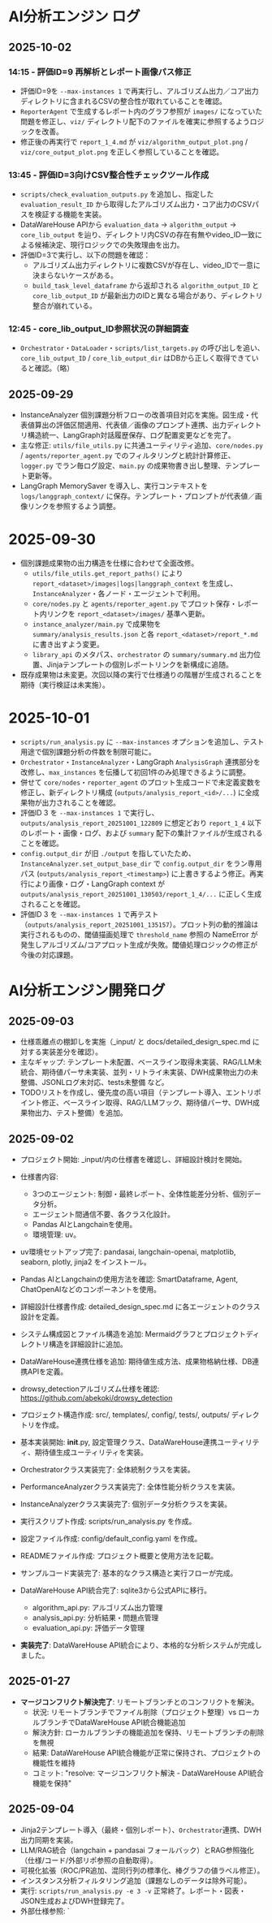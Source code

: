 # AI分析エンジン ログ

## 2025-10-02

### 14:15 - 評価ID=9 再解析とレポート画像パス修正
- 評価ID=9を `--max-instances 1` で再実行し、アルゴリズム出力／コア出力ディレクトリに含まれるCSVの整合性が取れていることを確認。
- `ReporterAgent` で生成するレポート内のグラフ参照が `images/` になっていた問題を修正し、`viz/` ディレクトリ配下のファイルを確実に参照するようロジックを改善。
- 修正後の再実行で `report_1_4.md` が `viz/algorithm_output_plot.png` / `viz/core_output_plot.png` を正しく参照していることを確認。

### 13:45 - 評価ID=3向けCSV整合性チェックツール作成
- `scripts/check_evaluation_outputs.py` を追加し、指定した `evaluation_result_ID` から取得したアルゴリズム出力・コア出力のCSVパスを検証する機能を実装。
- DataWareHouse APIから `evaluation_data` → `algorithm_output` → `core_lib_output` を辿り、ディレクトリ内CSVの存在有無やvideo_ID一致による候補決定、現行ロジックでの失敗理由を出力。
- 評価ID=3で実行し、以下の問題を確認：
  - アルゴリズム出力ディレクトリに複数CSVが存在し、video_IDで一意に決まらないケースがある。
  - `build_task_level_dataframe` から返却される `algorithm_output_ID` と `core_lib_output_ID` が最新出力のIDと異なる場合があり、ディレクトリ整合が崩れている。

### 12:45 - core_lib_output_ID参照状況の詳細調査
- `Orchestrator`・`DataLoader`・`scripts/list_targets.py` の呼び出しを追い、`core_lib_output_ID` / `core_lib_output_dir` はDBから正しく取得できていると確認。（略）

## 2025-09-29
- InstanceAnalyzer 個別課題分析フローの改善項目対応を実施。図生成・代表値算出の評価区間適用、代表値／画像のプロンプト連携、出力ディレクトリ構造統一、LangGraph対話履歴保存、ログ配置変更などを完了。
- 主な修正: `utils/file_utils.py` に共通ユーティリティ追加、`core/nodes.py` / `agents/reporter_agent.py` でのフィルタリングと統計計算修正、`logger.py` でラン毎ログ設定、`main.py` の成果物書き出し整理、テンプレート更新等。
- LangGraph MemorySaver を導入し、実行コンテキストを `logs/langgraph_context/` に保存。テンプレート・プロンプトが代表値／画像リンクを参照するよう調整。
# 2025-09-30

- 個別課題成果物の出力構造を仕様に合わせて全面改修。
  - `utils/file_utils.get_report_paths()` により `report_<dataset>/images|logs|langgraph_context` を生成し、`InstanceAnalyzer`・各ノード・エージェントで利用。
  - `core/nodes.py` と `agents/reporter_agent.py` でプロット保存・レポート内リンクを `report_<dataset>/images/` 基準へ更新。
  - `instance_analyzer/main.py` で成果物を `summary/analysis_results.json` と各 `report_<dataset>/report_*.md` に書き出すよう変更。
  - `library_api` のメタパス、`orchestrator` の `summary/summary.md` 出力位置、Jinjaテンプレートの個別レポートリンクを新構成に追随。
- 既存成果物は未変更。次回以降の実行で仕様通りの階層が生成されることを期待（実行検証は未実施）。
# 2025-10-01

- `scripts/run_analysis.py` に `--max-instances` オプションを追加し、テスト用途で個別課題分析の件数を制限可能に。
- `Orchestrator`・`InstanceAnalyzer`・LangGraph `AnalysisGraph` 連携部分を改修し、`max_instances` を伝播して初回1件のみ処理できるように調整。
- 併せて `core/nodes`・`reporter_agent` のプロット生成コードで未定義変数を修正し、新ディレクトリ構成 (`outputs/analysis_report_<id>/...`) に全成果物が出力されることを確認。
- 評価ID 3 を `--max-instances 1` で実行し、`outputs/analysis_report_20251001_122809` に想定どおり `report_1_4` 以下のレポート・画像・ログ、および `summary` 配下の集計ファイルが生成されることを確認。
- `config.output_dir` が旧 `./output` を指していたため、`InstanceAnalyzer.set_output_base_dir` で `config.output_dir` をラン専用パス (`outputs/analysis_report_<timestamp>`) に上書きするよう修正。再実行により画像・ログ・LangGraph context が `outputs/analysis_report_20251001_130503/report_1_4/...` に正しく生成されることを確認。
- 評価ID 3 を `--max-instances 1` で再テスト（`outputs/analysis_report_20251001_135157`）。プロット列の動的推論は実行されるものの、閾値描画処理で `threshold_name` 参照の NameError が発生しアルゴリズム/コアプロット生成が失敗。閾値処理ロジックの修正が今後の対応課題。
# AI分析エンジン開発ログ

## 2025-09-03

- 仕様乖離点の棚卸しを実施（_input/ と docs/detailed_design_spec.md に対する実装差分を確認）。
- 主なギャップ: テンプレート未配置、ベースライン取得未実装、RAG/LLM未統合、期待値パーサ未実装、並列・リトライ未実装、DWH成果物出力の未整備、JSONLログ未対応、tests未整備 など。
- TODOリストを作成し、優先度の高い項目（テンプレート導入、エントリポイント修正、ベースライン取得、RAG/LLMフック、期待値パーサ、DWH成果物出力、テスト整備）を追加。

## 2025-09-02

- プロジェクト開始: _input/内の仕様書を確認し、詳細設計検討を開始。
- 仕様書内容:
  - 3つのエージェント: 制御・最終レポート、全体性能差分分析、個別データ分析。
  - エージェント間通信不要、各クラス化設計。
  - Pandas AIとLangchainを使用。
  - 環境管理: uv。
- uv環境セットアップ完了: pandasai, langchain-openai, matplotlib, seaborn, plotly, jinja2 をインストール。
- Pandas AIとLangchainの使用方法を確認: SmartDataframe, Agent, ChatOpenAIなどのコンポーネントを使用。
- 詳細設計仕様書作成: detailed_design_spec.md に各エージェントのクラス設計を定義。
- システム構成図とファイル構造を追加: Mermaidグラフとプロジェクトディレクトリ構造を詳細設計に追加。
- DataWareHouse連携仕様を追加: 期待値生成方法、成果物格納仕様、DB連携APIを定義。
- drowsy_detectionアルゴリズム仕様を確認: https://github.com/abekoki/drowsy_detection
- プロジェクト構造作成: src/, templates/, config/, tests/, outputs/ ディレクトリを作成。
- 基本実装開始: __init__.py, 設定管理クラス、DataWareHouse連携ユーティリティ、期待値生成ユーティリティを実装。
- Orchestratorクラス実装完了: 全体統制クラスを実装。
- PerformanceAnalyzerクラス実装完了: 全体性能分析クラスを実装。
- InstanceAnalyzerクラス実装完了: 個別データ分析クラスを実装。
- 実行スクリプト作成: scripts/run_analysis.py を作成。
- 設定ファイル作成: config/default_config.yaml を作成。
- READMEファイル作成: プロジェクト概要と使用方法を記載。
- サンプルコード実装完了: 基本的なクラス構造と実行フローが完成。

- DataWareHouse API統合完了: sqlite3から公式APIに移行。
  - algorithm_api.py: アルゴリズム出力管理
  - analysis_api.py: 分析結果・問題点管理
  - evaluation_api.py: 評価データ管理
- **実装完了**: DataWareHouse API統合により、本格的な分析システムが完成しました。

## 2025-01-27

- **マージコンフリクト解決完了**: リモートブランチとのコンフリクトを解決。
  - 状況: リモートブランチでファイル削除（プロジェクト整理）vs ローカルブランチでDataWareHouse API統合機能追加
  - 解決方針: ローカルブランチの機能追加を保持、リモートブランチの削除を無視
  - 結果: DataWareHouse API統合機能が正常に保持され、プロジェクトの機能性を維持
  - コミット: "resolve: マージコンフリクト解決 - DataWareHouse API統合機能を保持"

## 2025-09-04

- Jinja2テンプレート導入（最終・個別レポート）、`Orchestrator`連携、DWH出力同期を実装。
- LLM/RAG統合（langchain + pandasai フォールバック）とRAG参照強化（仕様/コード/外部リポ参照の自動取得）。
- 可視化拡張（ROC/PR追加、混同行列の標準化、棒グラフの値ラベル修正）。
- インスタンス分析フィルタリング追加（課題なしのデータは除外可能）。
- 実行: `scripts/run_analysis.py -e 3 -v` 正常終了。レポート・図表・JSON生成およびDWH登録完了。
- 外部仕様参照: `